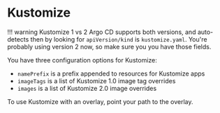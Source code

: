 # Kustomize

!!! warning Kustomize 1 vs 2
    Argo CD supports both versions, and auto-detects then by looking for `apiVersion/kind` is `kustomize.yaml`. 
    You're probably using version 2 now, so make sure you you have those fields.
    
You have three configuration options for Kustomize:

* `namePrefix` is a prefix appended to resources for Kustomize apps
* `imageTags` is a list of Kustomize 1.0 image tag overrides
* `images` is a list of Kustomize 2.0 image overrides
    
To use Kustomize with an overlay, point your path to the overlay.